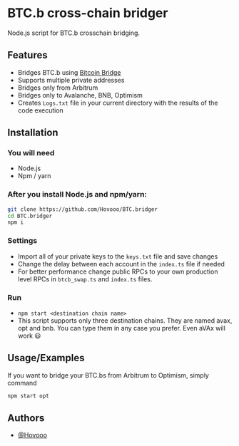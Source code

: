 # BTC.b cross-chain bridger

Node.js script for BTC.b crosschain bridging. 




## Features

- Bridges BTC.b using [Bitcoin Bridge](https://bitcoinbridge.network/)
- Supports multiple private addresses
- Bridges only from Arbitrum
- Bridges only to Avalanche, BNB, Optimism
- Creates ```Logs.txt``` file in your current directory with the results of the code execution




## Installation

### You will need 
- Node.js 
- Npm / yarn

### After you install Node.js and npm/yarn: 
```bash
git clone https://github.com/Hovooo/BTC.bridger
cd BTC.bridger
npm i
```


### Settings 

- Import all of your private keys to the ```keys.txt``` file and save changes
- Change the delay between each account in the ```index.ts``` file if needed 
- For better performance change public RPCs to your own production level RPCs in ```btcb_swap.ts``` and ```index.ts``` files.

### Run

- ```npm start <destination chain name>```
- This script supports only three destination chains. They are named avax, opt and bnb. You can type them in any case you prefer. Even aVAx will work 😃


    
## Usage/Examples

If you want to bridge your BTC.bs from Arbitrum to Optimism, simply command

```bash
npm start opt
```


## Authors

- [@Hovooo](https://github.com/Hovooo)
